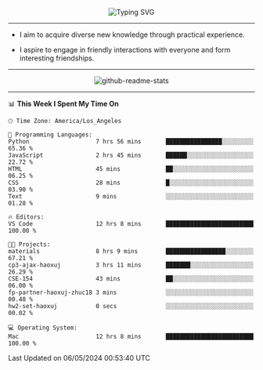 <p align="center">
  <img src="https://readme-typing-svg.demolab.com?font=Fira+Code&weight=500&size=32&duration=2500&pause=1600&center=true&vCenter=true&random=false&width=1024&height=64&lines=Hi+there+%F0%9F%91%8B;I'm+delighted+you+could+make+it+here+%F0%9F%8E%89;I'm+Harry%2C+a+college+student+still+finding+my+way" alt="Typing SVG" />
</p>


---


- I aim to acquire diverse new knowledge through practical experience.

- I aspire to engage in friendly interactions with everyone and form interesting friendships.


---


<p align="center">
  <img src="https://github-readme-stats.vercel.app/api?username=Harry-Jing&show_icons=true" alt="github-readme-stats"/>
</p>


---

<!--START_SECTION:waka-->
📊 **This Week I Spent My Time On** 

```text
🕑︎ Time Zone: America/Los_Angeles

💬 Programming Languages: 
Python                   7 hrs 56 mins       ████████████████░░░░░░░░░   65.36 % 
JavaScript               2 hrs 45 mins       ██████░░░░░░░░░░░░░░░░░░░   22.72 % 
HTML                     45 mins             ██░░░░░░░░░░░░░░░░░░░░░░░   06.25 % 
CSS                      28 mins             █░░░░░░░░░░░░░░░░░░░░░░░░   03.90 % 
Text                     9 mins              ░░░░░░░░░░░░░░░░░░░░░░░░░   01.28 % 

🔥 Editors: 
VS Code                  12 hrs 8 mins       █████████████████████████   100.00 % 

🐱‍💻 Projects: 
materials                8 hrs 9 mins        █████████████████░░░░░░░░   67.21 % 
cp3-ajax-haoxuj          3 hrs 11 mins       ███████░░░░░░░░░░░░░░░░░░   26.29 % 
CSE-154                  43 mins             ██░░░░░░░░░░░░░░░░░░░░░░░   06.00 % 
fp-partner-haoxuj-zhuc18 3 mins              ░░░░░░░░░░░░░░░░░░░░░░░░░   00.48 % 
hw2-set-haoxuj           0 secs              ░░░░░░░░░░░░░░░░░░░░░░░░░   00.02 % 

💻 Operating System: 
Mac                      12 hrs 8 mins       █████████████████████████   100.00 % 
```


 Last Updated on 06/05/2024 00:53:40 UTC
<!--END_SECTION:waka-->
